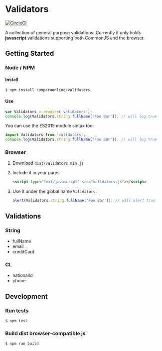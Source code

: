 # Validators
[![CircleCI](https://circleci.com/gh/comparaonline/validators.svg?style=svg&circle-token=ce5d0f911cb4cdf7378989640acbc3f771298d86)](https://circleci.com/gh/comparaonline/validators)

A collection of general purpose validations. Currently it only holds **javascript** validations supporting both CommonJS and the browser.

## Getting Started

### Node / NPM
#### Install
```
$ npm install comparaonline/validators
```

#### Use
```js
var Validators = require('validators');
console.log(Validators.string.fullName('Foo Bar')); // will log true
```
You can use the ES2015 module sintax too:

```js
import Validators from 'validators';
console.log(Validators.string.fullName('Foo Bar')); // will log true
```


### Browser
1. Download `dist/validators.min.js`
2. Include it in your page:

   ```html
   <script type="text/javascript" src="validators.js"></script>
   ```

3. Use it under the global name `Validators`:

   ```js
   alert(Validators.string.fullName('Foo Bar')); // will alert true
   ```

## Validations
### String
- fullName
- email
- creditCard

### CL
- nationalId
- phone


## Development
### Run tests
```
$ npm test
```

### Build dist browser-compatible js
```
$ npm run build
```
